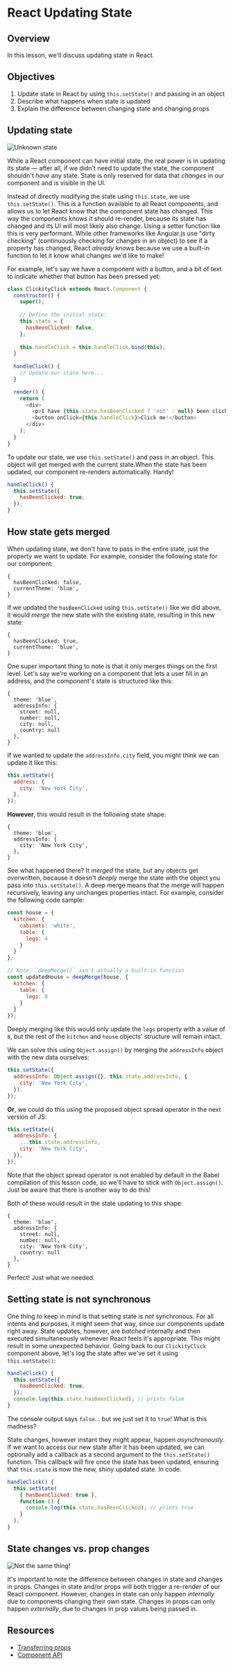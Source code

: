 # React Updating State

## Overview

In this lesson, we'll discuss updating state in React. 

## Objectives

1. Update state in React by using `this.setState()` and passing in an object
2. Describe what happens when state is updated
3. Explain the difference between changing state and changing props


## Updating state
![Unknown state](https://media.giphy.com/media/fFIaNdVhdvoOc/giphy.gif)

While a React component can have initial state, the real power is in updating its state — after all, if we didn't need to update the state, the component shouldn't _have_ any state. State is only reserved for data that _changes_ in our component and is visible in the UI.

Instead of directly modifying the state using `this.state`, we use `this.setState()`. This is a function available to all React components, and allows us to let React know that the component state has changed. This way the components knows it should re-render, because its state has changed and its UI will most likely also change. Using a setter function like this is very performant. While other frameworks like Angular.js use "dirty checking" (continuously checking for changes in an object) to see if a property has changed, React _already knows_ because we use a built-in function to let it know what changes we'd like to make!

For example, let's say we have a component with a button, and a bit of text to indicate whether that button has been pressed yet:

```js
class ClickityClick extends React.Component {
  constructor() {
    super();
    
    // Define the initial state:
    this.state = {
      hasBeenClicked: false,
    };
    
    this.handleClick = this.handleClick.bind(this);
  }
  
  handleClick() {
    // Update our state here...
  }

  render() {
    return (
      <div>
        <p>I have {this.state.hasBeenClicked ? 'not' : null} been clicked yet!</p>
        <button onClick={this.handleClick}>Click me!</button>
      </div>
    );
  }
}
```

To update our state, we use `this.setState()` and pass in an object. This object will get merged with the current state.When the state has been updated, our component re-renders automatically. Handy!

```js
handleClick() {
  this.setState({
    hasBeenClicked: true,
  });
}
```

## How state gets merged
When updating state, we don't have to pass in the entire state, just the property we want to update. For example, consider the following state for our component:

```
{
  hasBeenClicked: false,
  currentTheme: 'blue',
}
```

If we updated the `hasBeenClicked` using `this.setState()` like we did above, it would _merge_ the new state with the existing state, resulting in this new state:

```
{
  hasBeenClicked: true,
  currentTheme: 'blue',
}
```

One super important thing to note is that it only merges things on the first level. Let's say we're working on a component that lets a user fill in an address, and the component's state is structured like this:

```
{
  theme: 'blue',
  addressInfo: {
    street: null,
    number: null,
    city: null,
    country: null
  },
}
```

If we wanted to update the `addressInfo.city` field, you might think we can update it like this:

```js
this.setState({
  address: {
    city: 'New York City',
  },
});
```

**However**, this would result in the following state shape:

```
{
  theme: 'blue',
  addressInfo: {
    city: 'New York City',
  },
}
```

See what happened there? It _merged_ the state, but any objects get overwritten, because it doesn't _deeply_ merge the state with the object you pass into `this.setState()`. A deep merge means that the merge will happen recursively, leaving any unchanges properties intact. For example, consider the following code sample:

```js
const house = {
  kitchen: {
    cabinets: 'white',
    table: {
      legs: 4
    }
  }
};

// Note: `deepMerge()` isn't actually a built-in function
const updatedHouse = deepMerge(house, {
  kitchen: {
    table: {
      legs: 8
    }
  }
});
```

Deeply merging like this would only update the `legs` property with a value of `8`, but the rest of the `kitchen` and `house` objects' structure will remain intact.
 
 
 We can solve this using `Object.assign()` by merging the `addressInfo` object with the new data ourselves:

```js
this.setState({
  addressInfo: Object.assign({}, this.state.addressInfo, {
    city: 'New York City',
  }),
});
```

**Or**, we could do this using the proposed object spread operator in the next version of JS:

```js
this.setState({
  addressInfo: {
    ...this.state.addressInfo,
    city: 'New York City',
  }),
});
```

Note that the object spread operator is not enabled by default in the Babel compilation of this lesson code, so we'll have to stick with `Object.assign()`. Just be aware that there is another way to do this!

Both of these would result in the state updating to this shape:

```
{
  theme: 'blue',
  addressInfo: {
    street: null,
    number: null,
    city: 'New York City',
    country: null
  },
}
```

Perfect! Just what we needed.

## Setting state is not synchronous
One thing to keep in mind is that setting state is _not_ synchronous. For all intents and purposes, it might seem that way, since our components update right away. State updates, however, are _batched_ internally and then executed simultaneously whenever React feels it's appropriate. This might result in some unexpected behavior. Going back to our `ClickityClick` component above, let's log the state after we've set it using `this.setState()`:

```js
handleClick() {
  this.setState({
    hasBeenClicked: true,
  });
  console.log(this.state.hasBeenClicked); // prints false
}
```

The console output says `false`... but we just set it to `true`! What is this madness?

State changes, however instant they might appear, happen _asynchronously_. If we want to access our new state after it has been updated, we can optionally add a callback as a second argument to the `this.setState()` function. This callback will fire once the state has been updated, ensuring that `this.state` is now the new, shiny updated state. In code:

```js
handleClick() {
  this.setState(
    { hasBeenClicked: true },
    function () {
      console.log(this.state.hasBeenClicked); // prints true
    }
  );
}
```

## State changes vs. prop changes
![Not the same thing!](http://4.bp.blogspot.com/-YpCHzw3WdTo/UzNBI3BzYKI/AAAAAAAAJoY/S34pUkXKhUU/s1600/aaa.png)

It's important to note the difference between changes in state and changes in props. Changes in state and/or props will both trigger a re-render of our React component. However, changes in state can only happen _internally_ due to components changing their own state. Changes in props can only happen _externally_, due to changes in prop values being passed in.

## Resources
- [Transferring props](https://facebook.github.io/react/docs/transferring-props.html)
- [Component API](https://facebook.github.io/react/docs/component-api.html)
